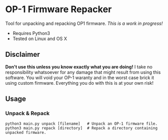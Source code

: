 # OP-1 Firmware Repacker

Tool for unpacking and repacking OP1 firmware. *This is a work in progress!*

 - Requires Python3
 - Tested on Linux and OS X

## Disclaimer

**Don't use this unless you know exactly what you are doing!**
I take no responsibility whatsoever for any damage that might result from using this software.
You will void your OP-1 waranty and in the worst case brick it using custom firmware.
Everything you do with this is at your own risk!


## Usage

### Unpack & Repack

    python3 main.py unpack [filename]   # Unpack an OP-1 firmware file.
    python3 main.py repack [directory]  # Repack a directory containing unpacked firmware.
